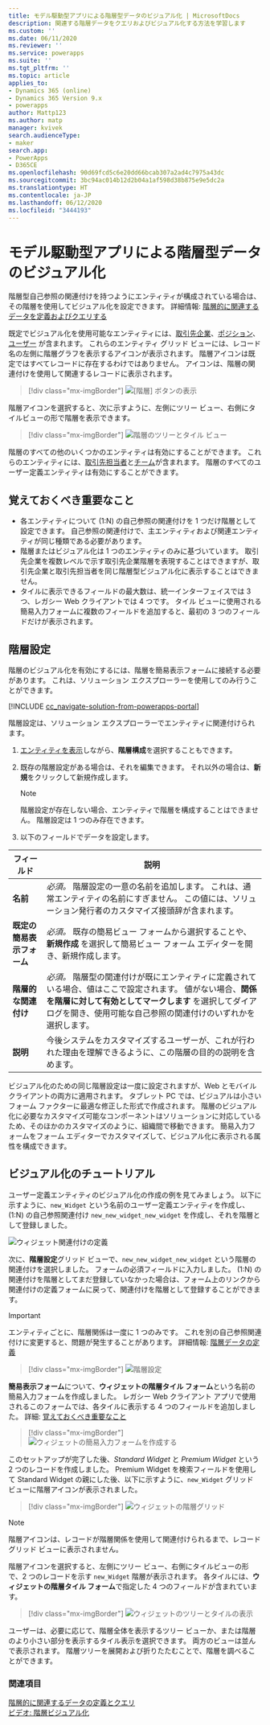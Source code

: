 ```yaml
---
title: モデル駆動型アプリによる階層型データのビジュアル化 | MicrosoftDocs
description: 関連する階層データをクエリおよびビジュアル化する方法を学習します
ms.custom: ''
ms.date: 06/11/2020
ms.reviewer: ''
ms.service: powerapps
ms.suite: ''
ms.tgt_pltfrm: ''
ms.topic: article
applies_to:
- Dynamics 365 (online)
- Dynamics 365 Version 9.x
- powerapps
author: Mattp123
ms.author: matp
manager: kvivek
search.audienceType:
- maker
search.app:
- PowerApps
- D365CE
ms.openlocfilehash: 90d69fcd5c6e20dd66bcab307a2ad4c7975a43dc
ms.sourcegitcommit: 3bc94ac014b12d2b04a1af598d38b875e9e5dc2a
ms.translationtype: HT
ms.contentlocale: ja-JP
ms.lasthandoff: 06/12/2020
ms.locfileid: "3444193"
---
```

# <a name="visualize-hierarchical-data-with-model-driven-apps"></a>モデル駆動型アプリによる階層型データのビジュアル化

階層型自己参照の関連付けを持つようにエンティティが構成されている場合は、その階層を使用してビジュアル化を設定できます。 詳細情報: [階層的に関連するデータを定義およびクエリする](../common-data-service/define-query-hierarchical-data.md)

既定でビジュアル化を使用可能なエンティティには、[取引先企業](/powerapps/developer/common-data-service/reference/entities/account)、[ポジション](/powerapps/developer/common-data-service/reference/entities/position)、[ユーザー](/powerapps/developer/common-data-service/reference/entities/systemuser) が含まれます。 これらのエンティティ グリッド ビューには、レコード名の左側に階層グラフを表示するアイコンが表示されます。 階層アイコンは既定ではすべてレコードに存在するわけではありません。 アイコンは、階層の関連付けを使用して関連するレコードに表示されます。  
> [!div class="mx-imgBorder"] 
> ![[階層] ボタンの表示](media/view-hierarchy-button.png)  
  
 階層アイコンを選択すると、次に示すように、左側にツリー ビュー、右側にタイルビューの形で階層を表示できます。  
  
> [!div class="mx-imgBorder"] 
> ![階層のツリーとタイル ビュー](media/tree-view-and-tile-view-in-hierarchy.png)  
  
 階層のすべての他のいくつかのエンティティは有効にすることができます。 これらのエンティティには、[取引先担当者](/powerapps/developer/common-data-service/reference/entities/contact)と[チーム](/powerapps/developer/common-data-service/reference/entities/team)が含まれます。 階層のすべてのユーザー定義エンティティは有効にすることができます。  
  
## <a name="important-things-to-remember"></a>覚えておくべき重要なこと 
  
- 各エンティティについて (1:N) の自己参照の関連付けを 1 つだけ階層として設定できます。 自己参照の関連付けで、主エンティティおよび関連エンティティが同じ種類である必要があります。  
- 階層またはビジュアル化は 1 つのエンティティのみに基づいています。 取引先企業を複数レベルで示す取引先企業階層を表現することはできますが、取引先企業と取引先担当者を同じ階層型ビジュアル化に表示することはできません。 
- タイルに表示できるフィールドの最大数は、統一インターフェイスでは 3 つ、レガシー Web クライアントでは 4 つです。 タイル ビューに使用される簡易入力フォームに複数のフィールドを追加すると、最初の 3 つのフィールドだけが表示されます。 

## <a name="hierarchy-settings"></a>階層設定

階層のビジュアル化を有効にするには、階層を簡易表示フォームに接続する必要があります。 これは、ソリューション エクスプローラーを使用してのみ行うことができます。

[!INCLUDE [cc_navigate-solution-from-powerapps-portal](../../includes/cc_navigate-solution-from-powerapps-portal.md)]

階層設定は、ソリューション エクスプローラーでエンティティに関連付けられます。 

1. [エンティティを表示](../common-data-service/create-edit-entities-solution-explorer.md#view-entities)しながら、**階層構成**を選択することもできます。
2. 既存の階層設定がある場合は、それを編集できます。 それ以外の場合は、**新規**をクリックして新規作成します。
    
    > [!NOTE]
    > 階層設定が存在しない場合、エンティティで階層を構成することはできません。
    >階層設定は 1 つのみ存在できます。 

1. 以下のフィールドでデータを設定します。

|フィールド|説明|
|--|--|
|**名前**|*必須。* 階層設定の一意の名前を追加します。 これは、通常エンティティの名前にすぎません。 この値には、ソリューション発行者のカスタマイズ接頭辞が含まれます。|
|**既定の簡易表示フォーム**|*必須。* 既存の簡易ビュー フォームから選択することや、**新規作成** を選択して簡易ビュー フォーム エディターを開き、新規作成します。|
|**階層的な関連付け**|*必須。* 階層型の関連付けが既にエンティティに定義されている場合、値はここで設定されます。 値がない場合、**関係を階層に対して有効としてマークします** を選択してダイアログを開き、使用可能な自己参照の関連付けのいずれかを選択します。|
|**説明**|今後システムをカスタマイズするユーザーが、これが行われた理由を理解できるように、この階層の目的の説明を含めます。|
    

ビジュアル化のための同じ階層設定は一度に設定されますが、Web とモバイル クライアントの両方に適用されます。 タブレット PC では、ビジュアルは小さいフォーム ファクターに最適な修正した形式で作成されます。 階層のビジュアル化に必要なカスタマイズ可能なコンポーネントはソリューションに対応しているため、そのほかのカスタマイズのように、組織間で移動できます。 簡易入力フォームをフォーム エディターでカスタマイズして、ビジュアル化に表示される属性を構成できます。
  
## <a name="visualization-walk-through"></a>ビジュアル化のチュートリアル

ユーザー定義エンティティのビジュアル化の作成の例を見てみましょう。 以下に示すように、`new_Widget` という名前のユーザー定義エンティティを作成し、(1:N) の自己参照関連付け `new_new_widget_new_widget` を作成し、それを階層として登録しました。  
  
![ウィジェット関連付けの定義](media/widget-relationship-definition.png)  
  
次に、**階層設定**グリッド ビューで、`new_new_widget_new_widget` という階層の関連付けを選択しました。 フォームの必須フィールドに入力しました。 (1:N) の関連付けを階層としてまだ登録していなかった場合は、フォーム上のリンクから関連付けの定義フォームに戻って、関連付けを階層として登録することができます。  

> [!IMPORTANT]
> エンティティごとに、階層関係は一度に 1 つのみです。 これを別の自己参照関連付けに変更すると、問題が発生することがあります。 詳細情報: [階層データの定義](../common-data-service/define-query-hierarchical-data.md#define-hierarchical-data)

> [!div class="mx-imgBorder"] 
> ![階層設定](media/hierarchy-settings.png)  
  
**簡易表示フォーム**について、**ウィジェットの階層タイル フォーム**という名前の簡易入力フォームを作成しました。 レガシー Web クライアント アプリで使用されるこのフォームでは、各タイルに表示する 4 つのフィールドを追加しました。 詳細: [覚えておくべき重要なこと](#important-things-to-remember) 

> [!div class="mx-imgBorder"] 
> ![ウィジェットの簡易入力フォームを作成する](media/create-quickform.png)  
  
このセットアップが完了した後、*Standard Widget* と *Premium Widget* という 2 つのレコードを作成しました。 Premium Widget を検索フィールドを使用して Standard Widget の親にした後、以下に示すように、`new_Widget` グリッド ビューに階層アイコンが表示されました。  

> [!div class="mx-imgBorder"] 
> ![ウィジェットの階層グリッド](media/widget-hierarchy-grid.png)  
  
> [!NOTE]
>  階層アイコンは、レコードが階層関係を使用して関連付けられるまで、レコード グリッド ビューに表示されません。  
  
階層アイコンを選択すると、左側にツリー ビュー、右側にタイルビューの形で、2 つのレコードを示す `new_Widget` 階層が表示されます。 各タイルには、**ウィジェットの階層タイル フォーム**で指定した 4 つのフィールドが含まれています。  

> [!div class="mx-imgBorder"] 
> ![ウィジェットのツリーとタイルの表示](media/widget-tree-tiles.png)  

ユーザーは、必要に応じて、階層全体を表示するツリー ビューか、または階層のより小さい部分を表示するタイル表示を選択できます。 両方のビューは並んで表示されます。 階層ツリーを展開および折りたたむことで、階層を調べることができます。 

### <a name="see-also"></a>関連項目 

[階層的に関連するデータの定義とクエリ](../common-data-service/define-query-hierarchical-data.md)<br />
[ビデオ: 階層ビジュアル化](https://www.youtube.com/watch?v=_dGBE6icLNw&index=9&list=PLC3591A8FE4ADBE07)
